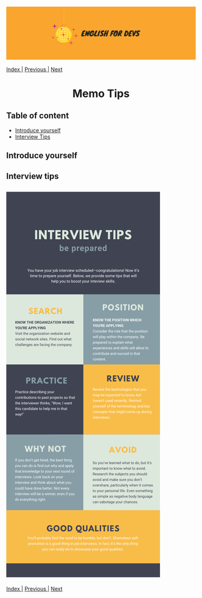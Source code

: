 ![portada](/assets/english_devs.png)

[Index |](/readme.md) [Previous |](../interview/interview_grammar.md) [Next](../resources/resources.md)

<h1 align= "center">
Memo Tips
</h1>

## Table of content

- [Introduce yourself]()
- [Interview Tips](#interview-tips)

## Introduce yourself

## Interview tips
![interview tips](../memo_tips/InterviewTips.png)
---

[Index |](/readme.md) [Previous |](../interview/interview_grammar.md) [Next](../resources/resources.md)